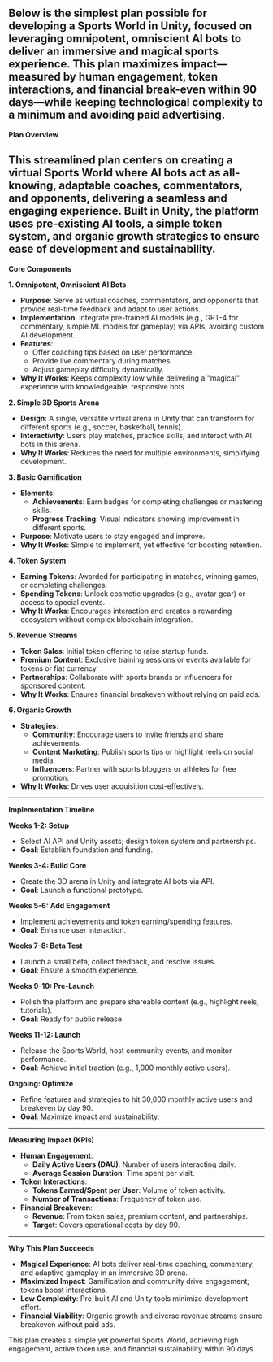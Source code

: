Below is the simplest plan possible for developing a Sports World in Unity, focused on leveraging omnipotent, omniscient AI bots to deliver an immersive and magical sports experience. This plan maximizes impact—measured by human engagement, token interactions, and financial break-even within 90 days—while keeping technological complexity to a minimum and avoiding paid advertising.  
---

**Plan Overview**

This streamlined plan centers on creating a virtual Sports World where AI bots act as all-knowing, adaptable coaches, commentators, and opponents, delivering a seamless and engaging experience. Built in Unity, the platform uses pre-existing AI tools, a simple token system, and organic growth strategies to ensure ease of development and sustainability.  
---

**Core Components**

**1\. Omnipotent, Omniscient AI Bots**

* **Purpose**: Serve as virtual coaches, commentators, and opponents that provide real-time feedback and adapt to user actions.  
* **Implementation**: Integrate pre-trained AI models (e.g., GPT-4 for commentary, simple ML models for gameplay) via APIs, avoiding custom AI development.  
* **Features**:  
  * Offer coaching tips based on user performance.  
  * Provide live commentary during matches.  
  * Adjust gameplay difficulty dynamically.  
* **Why It Works**: Keeps complexity low while delivering a "magical" experience with knowledgeable, responsive bots.

**2\. Simple 3D Sports Arena**

* **Design**: A single, versatile virtual arena in Unity that can transform for different sports (e.g., soccer, basketball, tennis).  
* **Interactivity**: Users play matches, practice skills, and interact with AI bots in this arena.  
* **Why It Works**: Reduces the need for multiple environments, simplifying development.

**3\. Basic Gamification**

* **Elements**:  
  * **Achievements**: Earn badges for completing challenges or mastering skills.  
  * **Progress Tracking**: Visual indicators showing improvement in different sports.  
* **Purpose**: Motivate users to stay engaged and improve.  
* **Why It Works**: Simple to implement, yet effective for boosting retention.

**4\. Token System**

* **Earning Tokens**: Awarded for participating in matches, winning games, or completing challenges.  
* **Spending Tokens**: Unlock cosmetic upgrades (e.g., avatar gear) or access to special events.  
* **Why It Works**: Encourages interaction and creates a rewarding ecosystem without complex blockchain integration.

**5\. Revenue Streams**

* **Token Sales**: Initial token offering to raise startup funds.  
* **Premium Content**: Exclusive training sessions or events available for tokens or fiat currency.  
* **Partnerships**: Collaborate with sports brands or influencers for sponsored content.  
* **Why It Works**: Ensures financial breakeven without relying on paid ads.

**6\. Organic Growth**

* **Strategies**:  
  * **Community**: Encourage users to invite friends and share achievements.  
  * **Content Marketing**: Publish sports tips or highlight reels on social media.  
  * **Influencers**: Partner with sports bloggers or athletes for free promotion.  
* **Why It Works**: Drives user acquisition cost-effectively.

---

**Implementation Timeline**

**Weeks 1-2: Setup**

* Select AI API and Unity assets; design token system and partnerships.  
* **Goal**: Establish foundation and funding.

**Weeks 3-4: Build Core**

* Create the 3D arena in Unity and integrate AI bots via API.  
* **Goal**: Launch a functional prototype.

**Weeks 5-6: Add Engagement**

* Implement achievements and token earning/spending features.  
* **Goal**: Enhance user interaction.

**Weeks 7-8: Beta Test**

* Launch a small beta, collect feedback, and resolve issues.  
* **Goal**: Ensure a smooth experience.

**Weeks 9-10: Pre-Launch**

* Polish the platform and prepare shareable content (e.g., highlight reels, tutorials).  
* **Goal**: Ready for public release.

**Weeks 11-12: Launch**

* Release the Sports World, host community events, and monitor performance.  
* **Goal**: Achieve initial traction (e.g., 1,000 monthly active users).

**Ongoing: Optimize**

* Refine features and strategies to hit 30,000 monthly active users and breakeven by day 90\.  
* **Goal**: Maximize impact and sustainability.

---

**Measuring Impact (KPIs)**

* **Human Engagement**:  
  * **Daily Active Users (DAU)**: Number of users interacting daily.  
  * **Average Session Duration**: Time spent per visit.  
* **Token Interactions**:  
  * **Tokens Earned/Spent per User**: Volume of token activity.  
  * **Number of Transactions**: Frequency of token use.  
* **Financial Breakeven**:  
  * **Revenue**: From token sales, premium content, and partnerships.  
  * **Target**: Covers operational costs by day 90\.

---

**Why This Plan Succeeds**

* **Magical Experience**: AI bots deliver real-time coaching, commentary, and adaptive gameplay in an immersive 3D arena.  
* **Maximized Impact**: Gamification and community drive engagement; tokens boost interactions.  
* **Low Complexity**: Pre-built AI and Unity tools minimize development effort.  
* **Financial Viability**: Organic growth and diverse revenue streams ensure breakeven without paid ads.

This plan creates a simple yet powerful Sports World, achieving high engagement, active token use, and financial sustainability within 90 days.  
